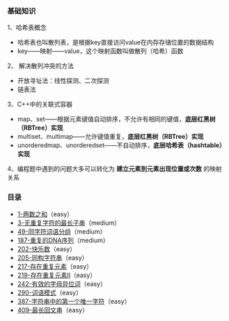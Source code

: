 ### 基础知识

1、哈希表概念
  - 哈希表也叫散列表，是根据key直接访问value在内存存储位置的数据结构
  - key——映射——value，这个映射函数叫做散列（哈希）函数

2、 解决散列冲突的方法
  - 开放寻址法：线性探测、二次探测
  - 链表法

3、C++中的关联式容器
  - map、set——根据元素键值自动排序，不允许有相同的键值，**底层红黑树（RBTree）实现**
  - multiset、multimap——允许键值重复，**底层红黑树（RBTree）实现**
  - unorderedmap、unorderedset——不自动排序，**底层哈希表（hashtable）实现**

4、编程题中遇到的问题大多可以转化为 **建立元素到元素出现位置或次数** 的映射关系 

### 目录

- [1-两数之和](http://t.cn/AiHOuYLt)（easy）
- [3-无重复字符的最长子串](http://t.cn/AiHO3muG)（medium）
- [49-同字符词语分组](http://t.cn/AiHOrVJL)（medium）
- [187-重复的DNA序列](http://t.cn/AiHOrQGv)（medium）
- [202-快乐数](http://t.cn/AiHOdPcy)（easy）
- [205-同构字符串](http://t.cn/AiHOdNxd)（easy）
- [217-存在重复元素](http://t.cn/AiHOgf3q)（easy）
- [219-存在重复元素Ⅱ](http://t.cn/AiHOeiBO)（easy）
- [242-有效的字母异位词](http://t.cn/AiHODiPG)（easy）
- [290-词语模式](http://t.cn/AiHOkZMu)（easy）
- [387-字符串中的第一个唯一字符](http://t.cn/AiHOkNxN)（easy）
- [409-最长回文串](http://t.cn/AiHOkBg7)（easy）
